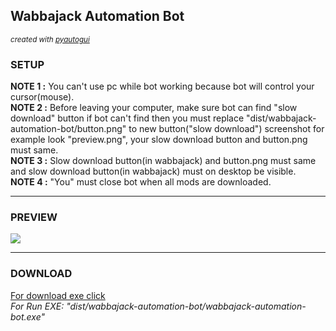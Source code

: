 <h2>Wabbajack Automation Bot</h2>
<small><i>created with <a href = "https://pypi.org/project/PyAutoGUI/">pyautogui</a></i></small>
<h3>SETUP</h3>
<p>
<b>NOTE 1   :</b> You can't use pc while bot working because bot will control your cursor(mouse).<br>
<b>NOTE 2   :</b> Before leaving your computer, make sure bot can find "slow download" button if bot can't find then you must replace "dist/wabbajack-automation-bot/button.png" to new button("slow download") screenshot for example look "preview.png", your slow download button and button.png must same.<br>
<b>NOTE 3   :</b> Slow download button(in wabbajack) and button.png must same and slow download button(in wabbajack) must on desktop be visible.<br>
<b>NOTE 4   :</b> "You" must close bot when all mods are downloaded.
</p>
<hr>
<h3>PREVIEW</h3>
<img src = "https://i.ibb.co/TbP27Py/preview.png">
<hr>
<h3>DOWNLOAD</h3>
<a href = "https://drive.google.com/file/d/1d4yfr1ba_zioAPNGzQ9tpBuAOHP6rYwT/view?usp=sharing">For download exe click</a><br>
<i>For Run EXE: "dist/wabbajack-automation-bot/wabbajack-automation-bot.exe"</i>
